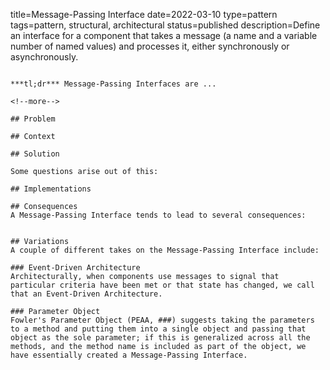 title=Message-Passing Interface
date=2022-03-10
type=pattern
tags=pattern, structural, architectural
status=published
description=Define an interface for a component that takes a message (a name and a variable number of named values) and processes it, either synchronously or asynchronously.
~~~~~~

***tl;dr*** Message-Passing Interfaces are ...

<!--more-->

## Problem

## Context

## Solution

Some questions arise out of this:

## Implementations

## Consequences
A Message-Passing Interface tends to lead to several consequences:


## Variations
A couple of different takes on the Message-Passing Interface include:

### Event-Driven Architecture
Architecturally, when components use messages to signal that particular criteria have been met or that state has changed, we call that an Event-Driven Architecture. 

### Parameter Object
Fowler's Parameter Object (PEAA, ###) suggests taking the parameters to a method and putting them into a single object and passing that object as the sole parameter; if this is generalized across all the methods, and the method name is included as part of the object, we have essentially created a Message-Passing Interface.




